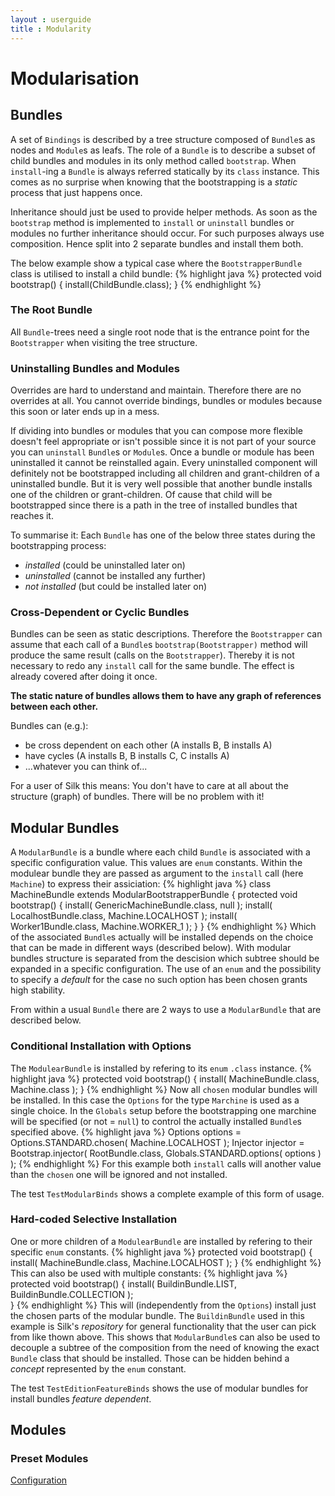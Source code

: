 ```yaml
---
layout : userguide
title : Modularity
---
```

# Modularisation

## Bundles
A set of `Bindings` is described by a tree structure composed of `Bundle`s as nodes and `Module`s as leafs. 
The role of a `Bundle` is to describe a subset of child bundles and modules in its only method called `bootstrap`. 
When `install`-ing a `Bundle` is always referred statically by its `class` instance. 
This comes as no surprise when knowing that the bootstrapping is a _static_ process that just happens once.

Inheritance should just be used to provide helper methods.
As soon as the `bootstrap` method is implemented to `install` or `uninstall` bundles or modules no further 
inheritance should occur. For such purposes always use composition. Hence split into 2 separate bundles and
install them both.

The below example show a typical case where the `BootstrapperBundle` class is utilised to install a child bundle:
{% highlight java %}
protected void bootstrap() {
	install(ChildBundle.class);
}
{% endhighlight %}

### The Root Bundle
All `Bundle`-trees need a single root node that is the entrance point for the `Bootstrapper` when visiting 
the tree structure. 

### <a id="uninstall"></a> Uninstalling Bundles and Modules
Overrides are hard to understand and maintain. Therefore there are no overrides at all. 
You cannot override bindings, bundles or modules because this soon or later ends up in a mess.

If dividing into bundles or modules that you can compose more flexible doesn't feel appropriate or isn't possible since it is not part of your source you can `uninstall` `Bundle`s or `Module`s.
Once a bundle or module has been uninstalled it cannot be reinstalled again. Every uninstalled component will definitely not be bootstrapped including all children and grant-children of a uninstalled bundle.
But it is very well possible that another bundle installs one of the children or grant-children. Of cause that child will be bootstrapped since there is a path in the tree of installed bundles that reaches it.  

To summarise it: Each `Bundle` has one of the below three states during the bootstrapping process:

* _installed_ (could be uninstalled later on)
* _uninstalled_ (cannot be installed any further)
* _not installed_ (but could be installed later on)

### Cross-Dependent or Cyclic Bundles
Bundles can be seen as static descriptions. Therefore the `Bootstrapper` can assume that each call
of a `Bundle`s `bootstrap(Bootstrapper)` method will produce the same result (calls on the `Bootstrapper`). 
Thereby it is not necessary to redo any `install` call for the same bundle. The effect is already covered after doing it once. 

**The static nature of bundles allows them to have any graph of references between each other.**

Bundles can (e.g.):

* be cross dependent on each other (A installs B, B installs A)
* have cycles (A installs B, B installs C, C installs A)
* ...whatever you can think of...

For a user of Silk this means: You don't have to care at all about the structure (graph) of bundles. There will be no problem with it!

## Modular Bundles
A `ModularBundle` is a bundle where each child `Bundle` is associated with a specific configuration value.
This values are `enum` constants. Within the modulear bundle they are passed as argument to the `install` call (here `Machine`) to express their assiciation:
{% highlight java %}
class MachineBundle extends ModularBootstrapperBundle<Machine> {
	protected void bootstrap() {
		install( GenericMachineBundle.class, null );
		install( LocalhostBundle.class, Machine.LOCALHOST );
		install( Worker1Bundle.class, Machine.WORKER_1 );
	}
}
{% endhighlight %}
Which of the associated `Bundle`s actually will be installed depends on the choice that can be made
in different ways (described below). With modular bundles structure is separated from the descision 
which subtree should be expanded in a specific configuration. 
The use of an `enum` and the possibility to specify a _default_ for the case no such option has been chosen grants high stability. 

From within a usual `Bundle` there are 2 ways to use a `ModularBundle` that are described below. 

### Conditional Installation with Options
The `ModulearBundle` is installed by refering to its `enum` `.class` instance.
{% highlight java %}
protected void bootstrap() {
	install( MachineBundle.class, Machine.class );
}
{% endhighlight %}
Now all `chosen` modular bundles will be installed. In this case the `Options` for the type 
`Marchine` is used as a single choice. In the `Globals` setup before the bootstrapping one marchine 
will be specified (or not = `null`) to control the actually installed `Bundle`s specified above.
{% highlight java %}
Options options = Options.STANDARD.chosen( Machine.LOCALHOST );
Injector injector = Bootstrap.injector( RootBundle.class, Globals.STANDARD.options( options ) );
{% endhighlight %}
For this example both `install` calls will another value than the `chosen` one will be ignored and
not installed. 

The test `TestModularBinds` shows a complete example of this form of usage. 

### Hard-coded Selective Installation
One or more children of a `ModulearBundle` are installed by refering to their specific `enum` constants.
{% highlight java %}
protected void bootstrap() {
	install( MachineBundle.class, Machine.LOCALHOST );
}
{% endhighlight %}
This can also be used with multiple constants:
{% highlight java %}
protected void bootstrap() {
	install( BuildinBundle.LIST, BuildinBundle.COLLECTION );  
}
{% endhighlight %}
This will (independently from the `Options`) install just the chosen parts of the modular bundle. 
The `BuildinBundle` used in this example is Silk's _repository_ for general functionality that the 
user can pick from like thown above. This shows that `ModularBundle`s can also be used to decouple
a subtree of the composition from the need of knowing the exact `Bundle` class that should be installed. 
Those can be hidden behind a _concept_ represented by the `enum` constant.   

The test `TestEditionFeatureBinds` shows the use of modular bundles for install bundles _feature dependent_.

## Modules

### Preset Modules

<a class='next' href="config.html"><span class="icon-chevron-right"></span>Configuration</a>
